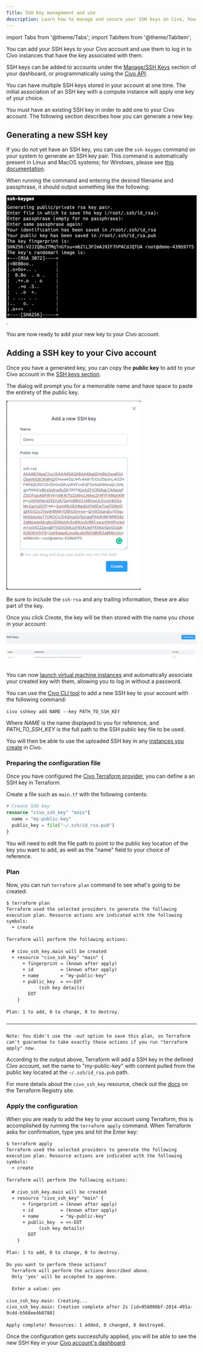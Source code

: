 ```yaml
---
Title: SSH Key management and use
description: Learn how to manage and secure your SSH keys on Civo, how to generate a new SSH key and add it to your account through the Civo Dashboard, CLI or Terraform.
---
```


<head>
  <title>Managing SSH Keys for Your Civo Account | Civo Documentation</title>
</head>

import Tabs from '@theme/Tabs';
import TabItem from '@theme/TabItem';

You can add your SSH keys to your Civo account and use them to log in to Civo instances that have the key associated with them.

SSH keys can be added to accounts under the [Manage/SSH Keys](https://dashboard.civo.com/ssh_keys) section of your dashboard, or programmatically using the [Civo API](https://www.civo.com/api/sshkeys).

You can have multiple SSH keys stored in your account at one time. The initial association of an SSH key with a compute instance will apply one key of your choice.

You must have an existing SSH key in order to add one to your Civo account. The following section describes how you can generate a new key.

## Generating a new SSH key

If you do not yet have an SSH key, you can use the `ssh-keygen` command on your system to generate an SSH key pair. This command is automatically present in Linux and MacOS systems; for Windows, please see [this documentation](https://learn.microsoft.com/en-us/windows-server/administration/openssh/openssh_install_firstuse?tabs=gui).

When running the command and entering the desired filename and passphrase, it should output something like the following:

![SSH Keygen result with fingerprint details and RSA randomart](images/ssh-keygen-example.png).

You are now ready to add your new key to your Civo account.

## Adding a SSH key to your Civo account

<Tabs groupId="add-sshkey">
<TabItem value="dashboard" label="Dashboard">

Once you have a generated key, you can copy the **public key** to add to your Civo account in the [SSH keys section](https://dashboard.civo.com/ssh_keys).

The dialog will prompt you for a memorable name and have space to paste the entirety of the public key.

![Entering a new SSH key on Civo, called "Demo"](images/new-ssh-key.png)

Be sure to include the `ssh-rsa` and any trailing information, these are also part of the key.

Once you click *Create*, the key will be then stored with the name you chose in your account:

![Stored SSH Key showing the name, a fingerprint and a button to delete it from Civo](images/ssh-key-summary.png)

You can now [launch virtual machine instances](../compute/create-an-instance.md) and automatically associate your created key with them, allowing you to log in without a password.

</TabItem>

<TabItem value="cli" label="Civo CLI">

You can use the [Civo CLI tool](../overview/civo-cli) to add a new SSH key to your account with the following command:

`civo sshkey add NAME --key PATH_TO_SSH_KEY`

Where *NAME* is the name displayed to you for reference, and *PATH_TO_SSH_KEY* is the full path to the SSH public key file to be used.

You will then be able to use the uploaded SSH key in any [instances you create](../compute/create-an-instance) in Civo.

</TabItem>

<TabItem value="terraform" label="Terraform">

### Preparing the configuration file

Once you have configured the [Civo Terraform provider](../overview/terraform.md), you can define a an SSH key in Terraform.

Create a file such as `main.tf` with the following contents:

```terraform
# Create SSH key
resource "civo_ssh_key" "main"{
  name = "my-public-key"
  public_key = file("~/.ssh/id_rsa.pub")
}
```

You will need to edit the file path to point to the public key location of the key you want to add, as well as the "name" field to your choice of reference.

### Plan

Now, you can run `terraform plan` command to see what's going to be created:

```console
$ terraform plan
Terraform used the selected providers to generate the following execution plan. Resource actions are indicated with the following symbols:
  + create

Terraform will perform the following actions:

  # civo_ssh_key.main will be created
  + resource "civo_ssh_key" "main" {
      + fingerprint = (known after apply)
      + id          = (known after apply)
      + name        = "my-public-key"
      + public_key  = <<-EOT
            (ssh key details)
        EOT
    }

Plan: 1 to add, 0 to change, 0 to destroy.

──────────────────────────────────────────────────────────────────────────────────────────────────────────────────────────────────────────────────────────────────────────────────────────────────────────

Note: You didn't use the -out option to save this plan, so Terraform can't guarantee to take exactly these actions if you run "terraform apply" now.
```

According to the output above, Terraform will add a SSH key in the defined Civo account, set the name to "my-public-key" with content pulled from the public key located at the `~/.ssh/id_rsa.pub` path.

For more details about the `civo_ssh_key` resource, check out the [docs](https://registry.terraform.io/providers/civo/civo/latest/docs/resources/ssh_key) on the Terraform Registry site.

### Apply the configuration

When you are ready to add the key to your account using Terraform, this is accomplished by running the `terraform apply` command. When Terraform asks for confirmation, type yes and hit the Enter key:

```console
$ terraform apply
Terraform used the selected providers to generate the following execution plan. Resource actions are indicated with the following symbols:
  + create

Terraform will perform the following actions:

  # civo_ssh_key.main will be created
  + resource "civo_ssh_key" "main" {
      + fingerprint = (known after apply)
      + id          = (known after apply)
      + name        = "my-public-key"
      + public_key  = <<-EOT
            (ssh key details)
        EOT
    }

Plan: 1 to add, 0 to change, 0 to destroy.

Do you want to perform these actions?
  Terraform will perform the actions described above.
  Only 'yes' will be accepted to approve.

  Enter a value: yes

civo_ssh_key.main: Creating...
civo_ssh_key.main: Creation complete after 2s [id=958000bf-2014-491a-9cdd-b568ee4b8788]

Apply complete! Resources: 1 added, 0 changed, 0 destroyed.
```

Once the configuration gets successfully applied, you will be able to see the new SSH Key in your [Civo account's dashboard](https://dashboard.civo.com/ssh_keys).
</TabItem >

</Tabs>
